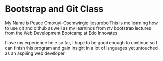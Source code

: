 # Bootstrap and Git Class

My Name is Peace Omoruyi-Osemwingie ijesurobo
This is me learning how to use git and github as well as my learnings from my bootstrap lectures from the Web Development Bootcamp at Edo Innovates

I love my experience here so far, I hope to be good enough to continue so I can finish this program and gain insight in a lot of languages yet untouched as an aspiring web developer
